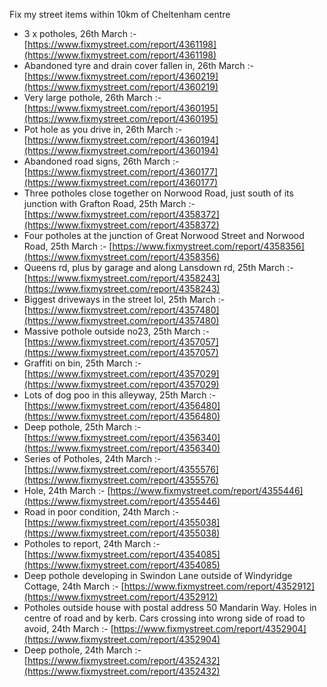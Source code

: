 Fix my street items within 10km of Cheltenham centre

<!-- fix_marker starts -->

- 3 x potholes, 26th March :- [https://www.fixmystreet.com/report/4361198](https://www.fixmystreet.com/report/4361198)
- Abandoned tyre and drain cover fallen in, 26th March :- [https://www.fixmystreet.com/report/4360219](https://www.fixmystreet.com/report/4360219)
- Very large pothole, 26th March :- [https://www.fixmystreet.com/report/4360195](https://www.fixmystreet.com/report/4360195)
- Pot hole as you drive in, 26th March :- [https://www.fixmystreet.com/report/4360194](https://www.fixmystreet.com/report/4360194)
- Abandoned road signs, 26th March :- [https://www.fixmystreet.com/report/4360177](https://www.fixmystreet.com/report/4360177)
- Three potholes close together on Norwood Road, just south of its junction with Grafton Road, 25th March :- [https://www.fixmystreet.com/report/4358372](https://www.fixmystreet.com/report/4358372)
- Four potholes at the junction of Great Norwood Street and Norwood Road, 25th March :- [https://www.fixmystreet.com/report/4358356](https://www.fixmystreet.com/report/4358356)
- Queens rd, plus by garage and along Lansdown rd, 25th March :- [https://www.fixmystreet.com/report/4358243](https://www.fixmystreet.com/report/4358243)
- Biggest driveways in the street lol, 25th March :- [https://www.fixmystreet.com/report/4357480](https://www.fixmystreet.com/report/4357480)
- Massive pothole outside no23, 25th March :- [https://www.fixmystreet.com/report/4357057](https://www.fixmystreet.com/report/4357057)
- Graffiti on bin, 25th March :- [https://www.fixmystreet.com/report/4357029](https://www.fixmystreet.com/report/4357029)
- Lots of dog poo in this alleyway, 25th March :- [https://www.fixmystreet.com/report/4356480](https://www.fixmystreet.com/report/4356480)
- Deep pothole, 25th March :- [https://www.fixmystreet.com/report/4356340](https://www.fixmystreet.com/report/4356340)
- Series of Potholes, 24th March :- [https://www.fixmystreet.com/report/4355576](https://www.fixmystreet.com/report/4355576)
- Hole, 24th March :- [https://www.fixmystreet.com/report/4355446](https://www.fixmystreet.com/report/4355446)
- Road in poor condition, 24th March :- [https://www.fixmystreet.com/report/4355038](https://www.fixmystreet.com/report/4355038)
- Potholes to report, 24th March :- [https://www.fixmystreet.com/report/4354085](https://www.fixmystreet.com/report/4354085)
- Deep pothole developing in Swindon Lane outside of Windyridge Cottage, 24th March :- [https://www.fixmystreet.com/report/4352912](https://www.fixmystreet.com/report/4352912)
- Potholes outside house with postal address 50 Mandarin Way. Holes in centre of road and by kerb. Cars crossing into wrong side of road to avoid, 24th March :- [https://www.fixmystreet.com/report/4352904](https://www.fixmystreet.com/report/4352904)
- Deep pothole, 24th March :- [https://www.fixmystreet.com/report/4352432](https://www.fixmystreet.com/report/4352432)

<!-- fix_marker ends -->